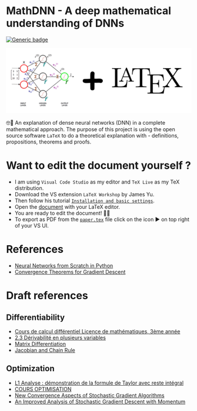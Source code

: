 # MathDNN - A deep mathematical understanding of DNNs

[![Generic badge](https://img.shields.io/badge/TeXLive-3.141592653-brightgreen.svg?style=plastic)](https://www.tug.org/texlive/)

![](docs/mathdl-front-img.jpg)

🤓📐 An explanation of dense neural networks (DNN) in a complete mathematical approach. The purpose of this project is using the open source software `LaTeX` to do a theoretical explanation with - definitions, propositions, theorems and proofs.

# Want to edit the document yourself ?

- I am using `Visual Code Studio` as my editor and `TeX Live` as my TeX distribution.
- Download the VS extension `LaTeX Workshop` by James Yu.
- Then follow his tutorial [`Installation and basic settings`](https://github.com/James-Yu/LaTeX-Workshop/wiki/Install).
- Open the [document](mathdnn/paper.tex) with your LaTeX editor.
- You are ready to edit the document! 🎉🎉
- To export as PDF from the [`paper.tex`](mathdnn/paper.tex) file click on the icon ▶️ on top right of your VS UI.

# References

- [Neural Networks from Scratch in Python](https://nnfs.io/)
- [Convergence Theorems for Gradient Descent](https://gowerrobert.github.io/pdf/M2_statistique_optimisation/grad_conv.pdf)

# Draft references

## Differentiability

- [Cours de calcul différentiel Licence de mathématiques, 3ème année](https://perso.math.u-pem.fr/danchin.raphael/cours/calculdiff10.pdf)
- [2.3 Dérivabilité en plusieurs variables](https://www.ljll.math.upmc.fr/~nardoni/polyagrl3/2017/chapt3.pdf)
- [Matrix Differentiation](https://atmos.washington.edu/~dennis/MatrixCalculus.pdf)
- [Jacobian and Chain Rule](https://www.youtube.com/watch?v=GvwsCscqAjk)

## Optimization

- [L1 Analyse : démonstration de la formule de Taylor avec reste intégral](https://www.youtube.com/watch?v=Hr6BaVbrkOw)
- [COURS OPTIMISATION](http://math.univ-lyon1.fr/~ciuperca/optim-M1-sitn/cours-optim-M1-sitn.pdf)
- [New Convergence Aspects of Stochastic Gradient Algorithms](https://lamnguyen-mltd.github.io/files/new_aspects_sgd.pdf)
- [An Improved Analysis of Stochastic Gradient Descent with Momentum](https://arxiv.org/pdf/2007.07989.pdf)